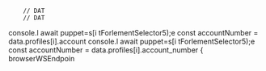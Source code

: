 
        // DAT
        // DAT
console.l await puppet=s[i tForlementSelector5);e
        const accountNumber = data.profiles[i].account
console.l await puppet=s[i tForlementSelector5);e
        const accountNumber = data.profiles[i].account_number
                    { browserWSEndpoin
